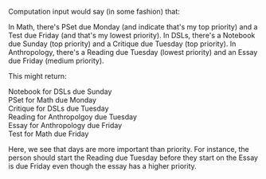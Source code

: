 Computation input would say (in some fashion) that:

In Math, there's PSet due Monday (and indicate that's my top priority) 
and a Test due Friday (and that's my lowest priority).
In DSLs, there's a Notebook due Sunday (top priority) 
and a Critique due Tuesday (top priority).
In Anthropology, there's a Reading due Tuesday (lowest priority)
and an Essay due Friday (medium priority).

This might return:

Notebook for DSLs due Sunday  
PSet for Math due Monday  
Critique for DSLs due Tuesday  
Reading for Anthropolgoy due Tuesday  
Essay for Anthropology due Friday  
Test for Math due Friday  

Here, we see that days are more important than priority.
For instance, the person should start the Reading due Tuesday before
they start on the Essay is due Friday even though the essay has
a higher priority.
